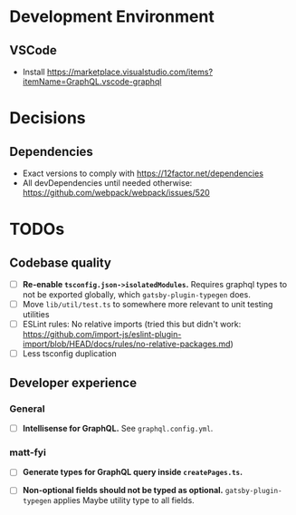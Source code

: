 # Development Environment

## VSCode

- Install https://marketplace.visualstudio.com/items?itemName=GraphQL.vscode-graphql

# Decisions

## Dependencies

- Exact versions to comply with https://12factor.net/dependencies
- All devDependencies until needed otherwise: https://github.com/webpack/webpack/issues/520

# TODOs

## Codebase quality

- [ ] **Re-enable `tsconfig.json->isolatedModules`.** Requires graphql types to not be exported globally, which `gatsby-plugin-typegen` does.
- [ ] Move `lib/util/test.ts` to somewhere more relevant to unit testing utilities
- [ ] ESLint rules: No relative imports (tried this but didn't work: https://github.com/import-js/eslint-plugin-import/blob/HEAD/docs/rules/no-relative-packages.md)
- [ ] Less tsconfig duplication

## Developer experience

### General

- [ ] **Intellisense for GraphQL.** See `graphql.config.yml`.

### matt-fyi

- [ ] **Generate types for GraphQL query inside `createPages.ts`.**

- [ ] **Non-optional fields should not be typed as optional.** `gatsby-plugin-typegen` applies Maybe utility type to all fields.
